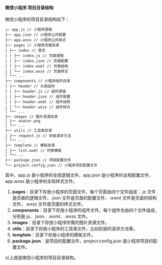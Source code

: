 <!--
 * @Author: Shu Binqi
 * @Date: 2023-04-08 13:52:27
 * @LastEditors: Shu Binqi
 * @LastEditTime: 2023-04-08 14:01:07
 * @Description: 微信小程序 项目目录结构
 * @Version: 1.0.0
 * @FilePath: \interviewQuestionsc:\Git\interviewQuestions\前端项目\前端项目封装\常见配置文件\微信小程序目录介绍.md
-->

#### 微信小程序 项目目录结构

微信小程序的项目目录结构如下：

```
┌─ app.js // 小程序逻辑
├── app.json // 小程序公共配置
├── app.wxss // 小程序公共样式
├── pages // 小程序页面目录
│ ├── index // 首页
│ │ ├── index.js // 页面逻辑
│ │ ├── index.json // 页面配置
│ │ ├── index.wxml // 页面结构
│ │ └── index.wxss // 页面样式
│ └── ...
├── components // 小程序组件目录
│ ├── header // 头部组件
│ │ ├── header.js // 组件逻辑
│ │ ├── header.json // 组件配置
│ │ ├── header.wxml // 组件结构
│ │ └── header.wxss // 组件样式
│ └── ...
├── images // 图片资源目录
│ ├── avatar.png
│ └── ...
├── utils // 工具类目录
│ ├── request.js // 封装请求方法
│ └── ...
├── template // 模板目录
│ ├── list.wxml // 列表模板
│ └── ...
├── package.json // 项目配置文件
└── project.config.json // 小程序项目配置文件
```

其中，app.js 是小程序的全局逻辑文件，app.json 是小程序的全局配置文件，app.wxss 是小程序的全局样式文件。

1. **pages**：目录下存放小程序的页面文件，每个页面由四个文件组成：.js 文件是页面的逻辑文件，.json 文件是页面的配置文件，.wxml 文件是页面的结构文件，.wxss 文件是页面的样式文件。
1. **components**：目录下存放小程序的组件文件，每个组件也由四个文件组成，分别是.js、.json、.wxml、.wxss 文件。
1. **images**：目录下存放小程序所需的图片资源文件。
1. **utils**：目录下存放小程序的工具类文件，比如封装的请求方法等。
1. **template**：目录下存放小程序的模板文件。
1. **package.json**：是项目的配置文件，project.config.json 是小程序项目的配置文件。

以上就是微信小程序的项目目录结构。
